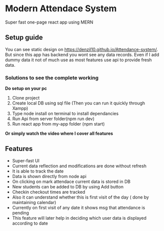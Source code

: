 # Modern Attendace System 
Super fast one-page react app using MERN 
##  Setup guide 
You can see static design on https://denzil10.github.io/Attendance-system/. 
But since this app has backend you wont see any data records. Even if I add dummy data it not of much use as most features use api to provide fresh data.

### Solutions to see the complete working
**Do setup on your pc** 
 1. Clone project
 2. Create local DB using sql file (Then you can run it quickly through Xampp)
 3. Type node install on terminal to install dependancies
 4. Run Api from server folder(npm run dev)
 5. Run react app from my-app folder (npm start) 

**Or simply watch the video where I cover all features**

## Features
 - Super-fast UI 
 - Current data reflection and modifications are done without refresh
 - It is able to track the date 
 - Data is shown directly from node api
 - On clicking on mark attendace current data is stored in DB
 -  New students can be added to DB by using Add button 
 - Checkin checkout times are tracked  
 - Also it can understand whether this is first visit of the day
 ( done by maintaining calendar) 
 - Currently on first visit of any date it shows msg that attendance is pending
 - This feature  will later help in deciding which user data is displayed according to date
